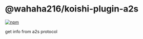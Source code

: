 # @wahaha216/koishi-plugin-a2s

[![npm](https://img.shields.io/npm/v/@wahaha216/koishi-plugin-a2s?style=flat-square)](https://www.npmjs.com/package/@wahaha216/koishi-plugin-a2s)

get info from a2s protocol
